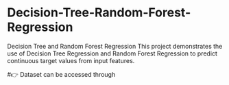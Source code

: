 # Decision-Tree-Random-Forest-Regression
Decision Tree and Random Forest Regression This project demonstrates the use of Decision Tree Regression and Random Forest Regression to predict continuous target values from input features.

#👉 Dataset can be accessed through 
